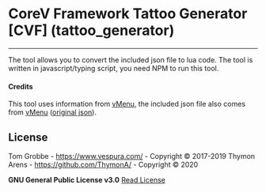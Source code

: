 # CoreV Framework Tattoo Generator [CVF] (tattoo_generator)
---

The tool allows you to convert the included json file to lua code.
The tool is written in javascript/typing script, you need NPM to run this tool.

#### Credits
This tool uses information from [vMenu](https://github.com/TomGrobbe/vMenu), the included json file also comes from [vMenu](https://github.com/TomGrobbe/vMenu) ([original json](https://github.com/TomGrobbe/vMenu/blob/master/vMenu/data/overlays.json)).

## License
Tom Grobbe - https://www.vespura.com/ - Copyright © 2017-2019
Thymon Arens - https://github.com/ThymonA/ - Copyright © 2020

**GNU General Public License v3.0**
[Read License](https://git.arens.io/ThymonA/corev-framework/blob/master/LICENSE)